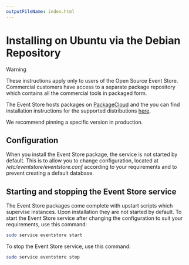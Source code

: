 ```yaml
---
outputFileName: index.html
---
```


# Installing on Ubuntu via the Debian Repository

> [!WARNING]
> These instructions apply only to users of the Open Source Event Store. Commercial customers have access to a separate package repository which contains all the commercial tools in packaged form.

The Event Store hosts packages on [PackageCloud](https://packagecloud.io/EventStore/EventStore-OSS) and the you can find installation instructions for the supported distributions [here](https://packagecloud.io/EventStore/EventStore-OSS/install).

We recommend pinning a specific version in production.

## Configuration

When you install the Event Store package, the service is not started by default. This is to allow you to change configuration, located at _/etc/eventstore/eventstore.conf_ according to your requirements and to prevent creating a default database.

## Starting and stopping the Event Store service

The Event Store packages come complete with upstart scripts which supervise instances. Upon installation they are not started by default. To start the Event Store service after changing the configuration to suit your requirements, use this command:

```bash
sudo service eventstore start
```

To stop the Event Store service, use this command:

```bash
sudo service eventstore stop
```

